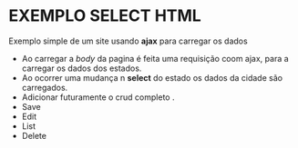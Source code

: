 # EXEMPLO SELECT HTML

Exemplo simple de um site usando **ajax** para carregar os dados

- Ao carregar a _body_ da pagina é feita uma requisição coom ajax, para a
  carregar os dados dos estados.
- Ao ocorrer uma mudança n **select** do estado os dados da cidade são carregados.
- Adicionar futuramente o crud completo .
- Save
- Edit
- List
- Delete
